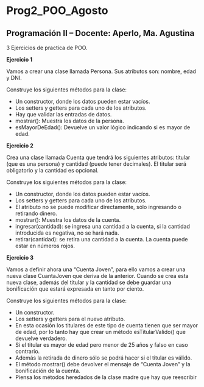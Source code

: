 # Prog2_POO_Agosto

## Programación II – Docente: Aperlo, Ma. Agustina 

3 Ejercicios de practica de POO.

**Ejercicio 1**

Vamos a crear una clase llamada Persona. Sus atributos son: nombre, edad y DNI. 

Construye los siguientes métodos para la clase:

* Un constructor, donde los datos pueden estar vacíos.
* Los setters y getters para cada uno de los atributos.
* Hay que validar las entradas de datos.
* mostrar(): Muestra los datos de la persona.
* esMayorDeEdad(): Devuelve un valor lógico indicando si es mayor de edad.


**Ejercicio 2**

Crea una clase llamada Cuenta que tendrá los siguientes atributos: titular (que es una 
persona) y cantidad (puede tener decimales). El titular será obligatorio y la cantidad es 
opcional. 

Construye los siguientes métodos para la clase:

* Un constructor, donde los datos pueden estar vacíos.
* Los setters y getters para cada uno de los atributos. 
* El atributo no se puede modificar directamente, sólo ingresando o retirando dinero.
* mostrar(): Muestra los datos de la cuenta.
* ingresar(cantidad): se ingresa una cantidad a la cuenta, si la cantidad introducida es negativa, no se hará nada.
* retirar(cantidad): se retira una cantidad a la cuenta. La cuenta puede estar en números rojos.


**Ejercicio 3**

Vamos a definir ahora una “Cuenta Joven”, para ello vamos a crear una nueva clase CuantaJoven que deriva de la anterior. Cuando se crea esta nueva clase, además del titular y la cantidad se debe guardar una bonificación que estará expresada en tanto por ciento. 

Construye los siguientes métodos para la clase:
* Un constructor.
* Los setters y getters para el nuevo atributo.
* En esta ocasión los titulares de este tipo de cuenta tienen que ser mayor de edad, por lo tanto hay que crear un método esTitularValido() que devuelve verdadero.
* Si el titular es mayor de edad pero menor de 25 años y falso en caso contrario.
* Además la retirada de dinero sólo se podrá hacer si el titular es válido.
* El método mostrar() debe devolver el mensaje de “Cuenta Joven” y la bonificación de la cuenta.
* Piensa los métodos heredados de la clase madre que hay que reescribir


